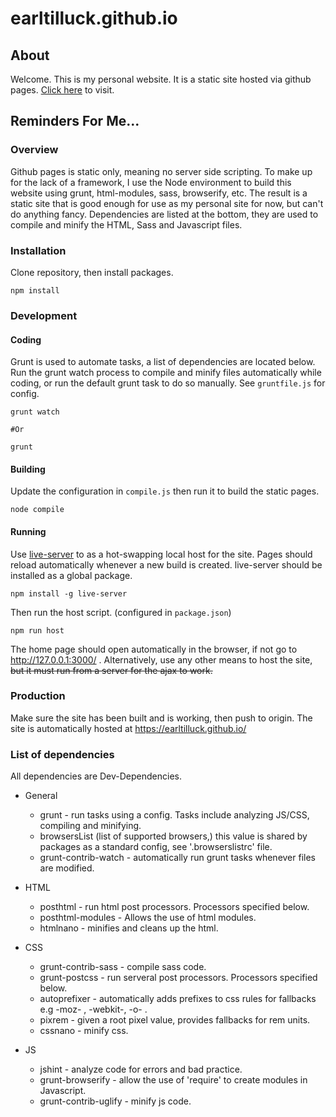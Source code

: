 # earltilluck.github.io

## About
Welcome. This is my personal website. It is a static site hosted via github pages. [Click here](https://earltilluck.github.io/) to visit.

## Reminders For Me...

### Overview
Github pages is static only, meaning no server side scripting. To make up for the lack of a framework, I use the Node environment to build this website using grunt, html-modules, sass, browserify, etc. The result is a static site that is good enough for use as my personal site for now, but can't do anything fancy. Dependencies are listed at the bottom, they are used to compile and minify the HTML, Sass and Javascript files.

### Installation  

Clone repository, then install packages.
```
npm install
```

### Development

#### Coding
Grunt is used to automate tasks, a list of dependencies are located below. Run the grunt watch 
process to compile and minify files automatically while coding, or run the default grunt task 
to do so manually. See `gruntfile.js` for config.
```
grunt watch

#Or

grunt
```


#### Building
Update the configuration in `compile.js` then run it to build the static pages. 
```
node compile
```

#### Running
Use [live-server](https://www.npmjs.com/package/live-server) to as a hot-swapping local host for the site. Pages should reload automatically whenever a new build is created. live-server should be installed as a global package.
```
npm install -g live-server
```
Then run the host script. (configured in `package.json`)
```
npm run host
```
The home page should open automatically in the browser, if not go to http://127.0.0.1:3000/ . Alternatively, use any other means to host the site, ~~but it must run from a server for the ajax to work.~~


### Production
Make sure the site has been built and is working, then push to origin. The site is automatically hosted at https://earltilluck.github.io/


### List of dependencies
All dependencies are Dev-Dependencies.
* General
  * grunt - run tasks using a config. Tasks include analyzing JS/CSS, compiling and minifying.
  * browsersList (list of supported browsers,) this value is shared by packages as a standard config, see '.browserslistrc' file.
  * grunt-contrib-watch - automatically run grunt tasks whenever files are modified.

* HTML
  * posthtml - run html post processors. Processors specified below.
  * posthtml-modules - Allows the use of html modules.
  * htmlnano - minifies and cleans up the html.

* CSS
  * grunt-contrib-sass - compile sass code.
  * grunt-postcss - run serveral post processors. Processors specified below.
  * autoprefixer - automatically adds prefixes to css rules for fallbacks e.g -moz- , -webkit-, -o- .
  * pixrem - given a root pixel value, provides fallbacks for rem units.
  * cssnano - minify css.

* JS
  * jshint - analyze code for errors and bad practice. 
  * grunt-browserify - allow the use of 'require' to create modules in Javascript. 
  * grunt-contrib-uglify - minify js code.
